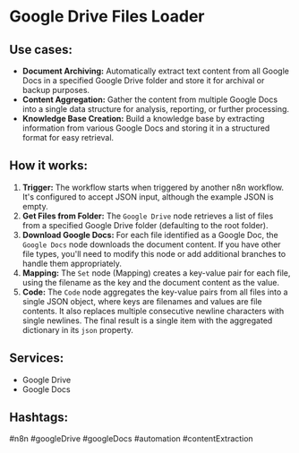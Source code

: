 # Google Drive Files Loader

## Use cases:

- **Document Archiving:** Automatically extract text content from all Google Docs in a specified Google Drive folder and store it for archival or backup purposes.
- **Content Aggregation:** Gather the content from multiple Google Docs into a single data structure for analysis, reporting, or further processing.
- **Knowledge Base Creation:** Build a knowledge base by extracting information from various Google Docs and storing it in a structured format for easy retrieval.

## How it works:

1.  **Trigger:** The workflow starts when triggered by another n8n workflow. It's configured to accept JSON input, although the example JSON is empty.
2.  **Get Files from Folder:** The `Google Drive` node retrieves a list of files from a specified Google Drive folder (defaulting to the root folder).
3.  **Download Google Docs:** For each file identified as a Google Doc, the `Google Docs` node downloads the document content.  If you have other file types, you'll need to modify this node or add additional branches to handle them appropriately.
4.  **Mapping:**  The `Set` node (Mapping) creates a key-value pair for each file, using the filename as the key and the document content as the value.
5.  **Code:** The `Code` node aggregates the key-value pairs from all files into a single JSON object, where keys are filenames and values are file contents. It also replaces multiple consecutive newline characters with single newlines. The final result is a single item with the aggregated dictionary in its `json` property.

## Services:

-   Google Drive
-   Google Docs

## Hashtags:

#n8n #googleDrive #googleDocs #automation #contentExtraction
